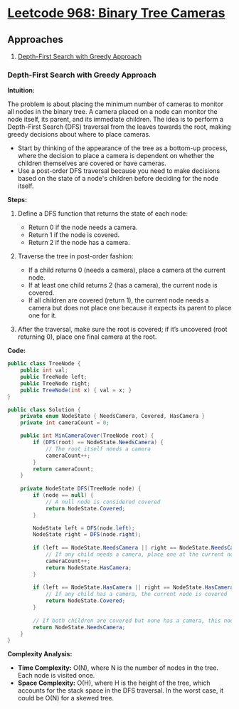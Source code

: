 # [Leetcode 968: Binary Tree Cameras](https://leetcode.com/problems/binary-tree-cameras/)

## Approaches
1. [Depth-First Search with Greedy Approach](#depth-first-search-with-greedy-approach)

### Depth-First Search with Greedy Approach

**Intuition:**

The problem is about placing the minimum number of cameras to monitor all nodes in the binary tree. A camera placed on a node can monitor the node itself, its parent, and its immediate children. The idea is to perform a Depth-First Search (DFS) traversal from the leaves towards the root, making greedy decisions about where to place cameras.

- Start by thinking of the appearance of the tree as a bottom-up process, where the decision to place a camera is dependent on whether the children themselves are covered or have cameras. 
- Use a post-order DFS traversal because you need to make decisions based on the state of a node's children before deciding for the node itself.

**Steps:**

1. Define a DFS function that returns the state of each node:
   - Return 0 if the node needs a camera.
   - Return 1 if the node is covered.
   - Return 2 if the node has a camera.
   
2. Traverse the tree in post-order fashion:
   - If a child returns 0 (needs a camera), place a camera at the current node.
   - If at least one child returns 2 (has a camera), the current node is covered.
   - If all children are covered (return 1), the current node needs a camera but does not place one because it expects its parent to place one for it.

3. After the traversal, make sure the root is covered; if it’s uncovered (root returning 0), place one final camera at the root.

**Code:**

```csharp
public class TreeNode {
    public int val;
    public TreeNode left;
    public TreeNode right;
    public TreeNode(int x) { val = x; }
}

public class Solution {
    private enum NodeState { NeedsCamera, Covered, HasCamera }
    private int cameraCount = 0;

    public int MinCameraCover(TreeNode root) {
        if (DFS(root) == NodeState.NeedsCamera) {
            // The root itself needs a camera
            cameraCount++;
        }
        return cameraCount;
    }
    
    private NodeState DFS(TreeNode node) {
        if (node == null) {
            // A null node is considered covered
            return NodeState.Covered;
        }

        NodeState left = DFS(node.left);
        NodeState right = DFS(node.right);
        
        if (left == NodeState.NeedsCamera || right == NodeState.NeedsCamera) {
            // If any child needs a camera, place one at the current node
            cameraCount++;
            return NodeState.HasCamera;
        }
        
        if (left == NodeState.HasCamera || right == NodeState.HasCamera) {
            // If any child has a camera, the current node is covered
            return NodeState.Covered;
        }
        
        // If both children are covered but none has a camera, this node needs a camera
        return NodeState.NeedsCamera;
    }
}
```

**Complexity Analysis:**

- **Time Complexity:** O(N), where N is the number of nodes in the tree. Each node is visited once.
- **Space Complexity:** O(H), where H is the height of the tree, which accounts for the stack space in the DFS traversal. In the worst case, it could be O(N) for a skewed tree.

